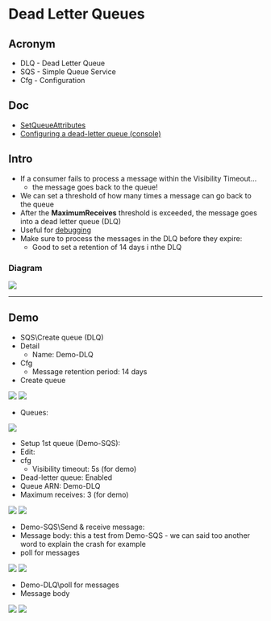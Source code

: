 # Dead Letter Queues

## Acronym
* DLQ - Dead Letter Queue
* SQS - Simple Queue Service
* Cfg - Configuration

## Doc
* [SetQueueAttributes](https://docs.aws.amazon.com/AWSSimpleQueueService/latest/APIReference/API_SetQueueAttributes.html)
* [Configuring a dead-letter queue (console)](https://docs.aws.amazon.com/AWSSimpleQueueService/latest/SQSDeveloperGuide/sqs-configure-dead-letter-queue.html)

## Intro
* If a consumer fails to process a message within the Visibility Timeout...
    * the message goes back to the queue!
* We can set a threshold of how many times a message can go back to the queue
* After the **MaximumReceives** threshold is exceeded, the message goes into a dead letter queue (DLQ)
* Useful for <ins>debugging</ins>
* Make sure to process the messages in the DLQ before they expire:
    * Good to set a retention of 14 days i nthe DLQ
    
### Diagram
[<img src="https://i.imgur.com/f5grbOW.png">](https://i.imgur.com/f5grbOW.png)

---

## Demo
* SQS\Create queue (DLQ)
* Detail
    * Name: Demo-DLQ
* Cfg
    * Message retention period: 14 days
* Create queue
    
[<img src="https://i.imgur.com/dlyfioB.png">](https://i.imgur.com/dlyfioB.png)
[<img src="https://i.imgur.com/lxzaB8e.png">](https://i.imgur.com/lxzaB8e.png)

* Queues:

[<img src="https://i.imgur.com/IWyXxnG.png">](https://i.imgur.com/IWyXxnG.png)

* Setup 1st queue (Demo-SQS):
* Edit:
* cfg
    * Visibility timeout: 5s (for demo)
* Dead-letter queue: Enabled
* Queue ARN: Demo-DLQ
* Maximum receives: 3 (for demo)
    
[<img src="https://i.imgur.com/cc7Ztd6.png">](https://i.imgur.com/cc7Ztd6.png)
[<img src="https://i.imgur.com/6eWrEde.png">](https://i.imgur.com/6eWrEde.png)

* Demo-SQS\Send & receive message:
* Message body: this a test from Demo-SQS - we can said too another word to explain the crash for example
* poll for messages

[<img src="https://i.imgur.com/T5DQgbV.png">](https://i.imgur.com/T5DQgbV.png)
[<img src="https://i.imgur.com/d2ANxZW.png">](https://i.imgur.com/d2ANxZW.png)

* Demo-DLQ\poll for messages
* Message body

[<img src="https://i.imgur.com/ORQHgf9.png">](https://i.imgur.com/ORQHgf9.png)
[<img src="https://i.imgur.com/kglxpDT.png">](https://i.imgur.com/kglxpDT.png)
